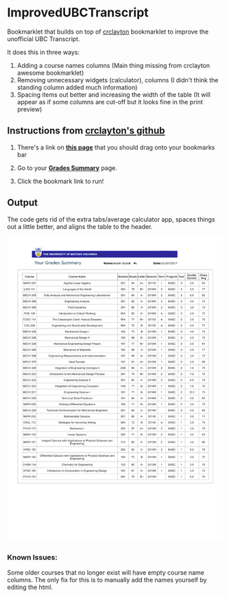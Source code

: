 # ImprovedUBCTranscript
Bookmarklet that builds on top of [crclayton](https://github.com/crclayton) bookmarklet to improve the unofficial UBC Transcript.

It does this in three ways:
1. Adding a course names columns (Main thing missing from crclayton awesome bookmarklet)
2. Removing unnecessary widgets (calculator), columns (I didn't think the standing column added much information)
3. Spacing items out better and increasing the width of the table (It will appear as if some columns are cut-off but it looks fine in the print preview)

## Instructions from [crclayton's github](https://github.com/crclayton/ubc-unofficial-transcript-exporter)

1. There's a link on [**this page**](http://arashout.site/improvedUBCTranscript.html) that you should drag onto your bookmarks bar

2. Go to your [**Grades Summary**](https://ssc.adm.ubc.ca/sscportal/servlets/SRVSSCFramework?function=SessGradeRpt) page.

3. Click the bookmark link to run!

## Output

The code gets rid of the extra tabs/average calculator app, spaces things out a little better, and aligns the table to the header. 

![Improved Transcript Example](./TranscriptImprovedExample.png "Logo Title Text 1")

### Known Issues:
Some older courses that no longer exist will have empty course name columns. 
The only fix for this is to manually add the names yourself by editing the html.
